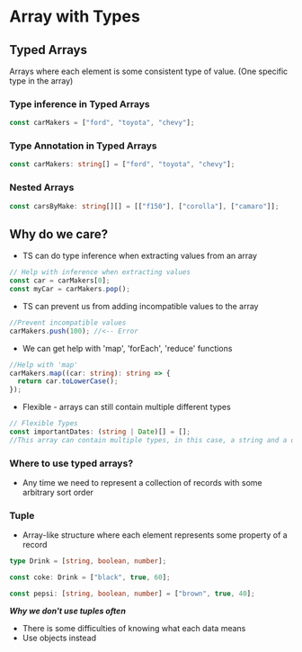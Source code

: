 # Array with Types

## Typed Arrays

Arrays where each element is some consistent type of value. (One specific type in the array)

### Type inference in Typed Arrays

```typescript
const carMakers = ["ford", "toyota", "chevy"];
```

### Type Annotation in Typed Arrays

```typescript
const carMakers: string[] = ["ford", "toyota", "chevy"];
```

### Nested Arrays

```typescript
const carsByMake: string[][] = [["f150"], ["corolla"], ["camaro"]];
```

## Why do we care?

- TS can do type inference when extracting values from an array

```typescript
// Help with inference when extracting values
const car = carMakers[0];
const myCar = carMakers.pop();
```

- TS can prevent us from adding incompatible values to the array

```typescript
//Prevent incompatible values
carMakers.push(100); //<-- Error
```

- We can get help with 'map', 'forEach', 'reduce' functions

```typescript
//Help with 'map'
carMakers.map((car: string): string => {
  return car.toLowerCase();
});
```

- Flexible - arrays can still contain multiple different types

```typescript
// Flexible Types
const importantDates: (string | Date)[] = [];
//This array can contain multiple types, in this case, a string and a date
```

### Where to use typed arrays?

- Any time we need to represent a collection of records with some arbitrary sort order

### Tuple

- Array-like structure where each element represents some property of a record

```typescript
type Drink = [string, boolean, number];

const coke: Drink = ["black", true, 60];

const pepsi: [string, boolean, number] = ["brown", true, 40];
```

***Why we don't use tuples often***
- There is some difficulties of knowing what each data means
- Use objects instead
